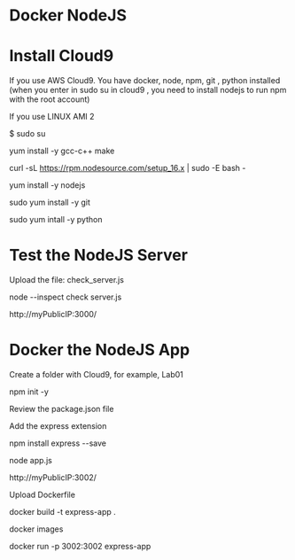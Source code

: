 # Docker NodeJS

# Install Cloud9

If you use AWS Cloud9. You have docker, node, npm, git , python installed
(when you enter in sudo su in cloud9 , you need to install nodejs to run npm with the root account)

If you use LINUX AMI 2

$ sudo su

yum install -y gcc-c++ make 

curl -sL https://rpm.nodesource.com/setup_16.x | sudo -E bash -

yum install -y nodejs 

sudo yum install -y git

sudo yum intall -y python

# Test the NodeJS Server

Upload the file: check_server.js

node --inspect check server.js 

http://myPublicIP:3000/

# Docker the NodeJS App

Create a folder with Cloud9, for example, Lab01

npm init -y

Review the package.json file

Add the express extension

npm install express --save

node app.js

http://myPublicIP:3002/

Upload Dockerfile

docker build -t express-app .

docker images

docker run -p 3002:3002 express-app
